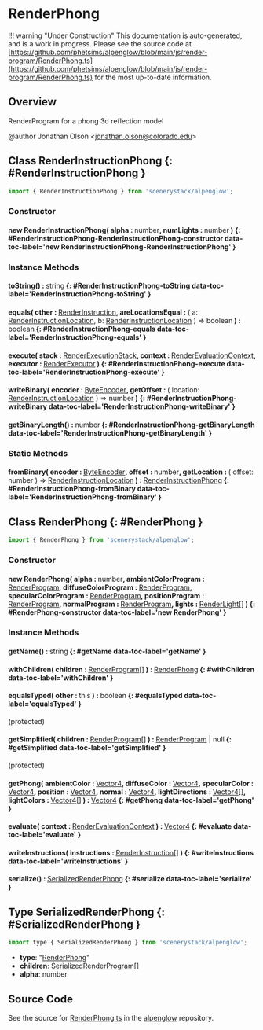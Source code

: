 # RenderPhong

!!! warning "Under Construction"
    This documentation is auto-generated, and is a work in progress. Please see the source code at
    [https://github.com/phetsims/alpenglow/blob/main/js/render-program/RenderPhong.ts](https://github.com/phetsims/alpenglow/blob/main/js/render-program/RenderPhong.ts) for the most up-to-date information.

## Overview

RenderProgram for a phong 3d reflection model

@author Jonathan Olson &lt;jonathan.olson@colorado.edu&gt;

## Class RenderInstructionPhong {: #RenderInstructionPhong }


```js
import { RenderInstructionPhong } from 'scenerystack/alpenglow';
```
### Constructor

#### new RenderInstructionPhong( alpha : <span style="font-weight: 400;"><span style="color: hsla(calc(var(--md-hue) + 180deg),80%,40%,1);">number</span></span>, numLights : <span style="font-weight: 400;"><span style="color: hsla(calc(var(--md-hue) + 180deg),80%,40%,1);">number</span></span> ) {: #RenderInstructionPhong-RenderInstructionPhong-constructor data-toc-label='new RenderInstructionPhong-RenderInstructionPhong' }

### Instance Methods

#### toString() : <span style="font-weight: 400;"><span style="color: hsla(calc(var(--md-hue) + 180deg),80%,40%,1);">string</span></span> {: #RenderInstructionPhong-toString data-toc-label='RenderInstructionPhong-toString' }

#### equals( other : <span style="font-weight: 400;">[RenderInstruction](../alpenglow/RenderInstruction.md)</span>, areLocationsEqual : <span style="font-weight: 400;">( a: [RenderInstructionLocation](../alpenglow/RenderInstruction.md#RenderInstructionLocation), b: [RenderInstructionLocation](../alpenglow/RenderInstruction.md#RenderInstructionLocation) ) =&gt; <span style="color: hsla(calc(var(--md-hue) + 180deg),80%,40%,1);">boolean</span></span> ) : <span style="font-weight: 400;"><span style="color: hsla(calc(var(--md-hue) + 180deg),80%,40%,1);">boolean</span></span> {: #RenderInstructionPhong-equals data-toc-label='RenderInstructionPhong-equals' }

#### execute( stack : <span style="font-weight: 400;">[RenderExecutionStack](../alpenglow/RenderExecutionStack.md)</span>, context : <span style="font-weight: 400;">[RenderEvaluationContext](../alpenglow/RenderEvaluationContext.md)</span>, executor : <span style="font-weight: 400;">[RenderExecutor](../alpenglow/RenderExecutor.md)</span> ) {: #RenderInstructionPhong-execute data-toc-label='RenderInstructionPhong-execute' }

#### writeBinary( encoder : <span style="font-weight: 400;">[ByteEncoder](../alpenglow/ByteEncoder.md)</span>, getOffset : <span style="font-weight: 400;">( location: [RenderInstructionLocation](../alpenglow/RenderInstruction.md#RenderInstructionLocation) ) =&gt; <span style="color: hsla(calc(var(--md-hue) + 180deg),80%,40%,1);">number</span></span> ) {: #RenderInstructionPhong-writeBinary data-toc-label='RenderInstructionPhong-writeBinary' }

#### getBinaryLength() : <span style="font-weight: 400;"><span style="color: hsla(calc(var(--md-hue) + 180deg),80%,40%,1);">number</span></span> {: #RenderInstructionPhong-getBinaryLength data-toc-label='RenderInstructionPhong-getBinaryLength' }

### Static Methods

#### fromBinary( encoder : <span style="font-weight: 400;">[ByteEncoder](../alpenglow/ByteEncoder.md)</span>, offset : <span style="font-weight: 400;"><span style="color: hsla(calc(var(--md-hue) + 180deg),80%,40%,1);">number</span></span>, getLocation : <span style="font-weight: 400;">( offset: <span style="color: hsla(calc(var(--md-hue) + 180deg),80%,40%,1);">number</span> ) =&gt; [RenderInstructionLocation](../alpenglow/RenderInstruction.md#RenderInstructionLocation)</span> ) : <span style="font-weight: 400;">[RenderInstructionPhong](../alpenglow/RenderPhong.md#RenderInstructionPhong)</span> {: #RenderInstructionPhong-fromBinary data-toc-label='RenderInstructionPhong-fromBinary' }



## Class RenderPhong {: #RenderPhong }


```js
import { RenderPhong } from 'scenerystack/alpenglow';
```
### Constructor

#### new RenderPhong( alpha : <span style="font-weight: 400;"><span style="color: hsla(calc(var(--md-hue) + 180deg),80%,40%,1);">number</span></span>, ambientColorProgram : <span style="font-weight: 400;">[RenderProgram](../alpenglow/RenderProgram.md)</span>, diffuseColorProgram : <span style="font-weight: 400;">[RenderProgram](../alpenglow/RenderProgram.md)</span>, specularColorProgram : <span style="font-weight: 400;">[RenderProgram](../alpenglow/RenderProgram.md)</span>, positionProgram : <span style="font-weight: 400;">[RenderProgram](../alpenglow/RenderProgram.md)</span>, normalProgram : <span style="font-weight: 400;">[RenderProgram](../alpenglow/RenderProgram.md)</span>, lights : <span style="font-weight: 400;">[RenderLight](../alpenglow/RenderLight.md)[]</span> ) {: #RenderPhong-constructor data-toc-label='new RenderPhong' }

### Instance Methods

#### getName() : <span style="font-weight: 400;"><span style="color: hsla(calc(var(--md-hue) + 180deg),80%,40%,1);">string</span></span> {: #getName data-toc-label='getName' }

#### withChildren( children : <span style="font-weight: 400;">[RenderProgram](../alpenglow/RenderProgram.md)[]</span> ) : <span style="font-weight: 400;">[RenderPhong](../alpenglow/RenderPhong.md)</span> {: #withChildren data-toc-label='withChildren' }

#### equalsTyped( other : <span style="font-weight: 400;"><span style="color: hsla(calc(var(--md-hue) + 180deg),80%,40%,1);">this</span></span> ) : <span style="font-weight: 400;"><span style="color: hsla(calc(var(--md-hue) + 180deg),80%,40%,1);">boolean</span></span> {: #equalsTyped data-toc-label='equalsTyped' }

(protected)

#### getSimplified( children : <span style="font-weight: 400;">[RenderProgram](../alpenglow/RenderProgram.md)[]</span> ) : <span style="font-weight: 400;">[RenderProgram](../alpenglow/RenderProgram.md) | <span style="color: hsla(calc(var(--md-hue) + 180deg),80%,40%,1);">null</span></span> {: #getSimplified data-toc-label='getSimplified' }

(protected)

#### getPhong( ambientColor : <span style="font-weight: 400;">[Vector4](../dot/Vector4.md)</span>, diffuseColor : <span style="font-weight: 400;">[Vector4](../dot/Vector4.md)</span>, specularColor : <span style="font-weight: 400;">[Vector4](../dot/Vector4.md)</span>, position : <span style="font-weight: 400;">[Vector4](../dot/Vector4.md)</span>, normal : <span style="font-weight: 400;">[Vector4](../dot/Vector4.md)</span>, lightDirections : <span style="font-weight: 400;">[Vector4](../dot/Vector4.md)[]</span>, lightColors : <span style="font-weight: 400;">[Vector4](../dot/Vector4.md)[]</span> ) : <span style="font-weight: 400;">[Vector4](../dot/Vector4.md)</span> {: #getPhong data-toc-label='getPhong' }

#### evaluate( context : <span style="font-weight: 400;">[RenderEvaluationContext](../alpenglow/RenderEvaluationContext.md)</span> ) : <span style="font-weight: 400;">[Vector4](../dot/Vector4.md)</span> {: #evaluate data-toc-label='evaluate' }

#### writeInstructions( instructions : <span style="font-weight: 400;">[RenderInstruction](../alpenglow/RenderInstruction.md)[]</span> ) {: #writeInstructions data-toc-label='writeInstructions' }

#### serialize() : <span style="font-weight: 400;">[SerializedRenderPhong](../alpenglow/RenderPhong.md#SerializedRenderPhong)</span> {: #serialize data-toc-label='serialize' }



## Type SerializedRenderPhong {: #SerializedRenderPhong }


```js
import type { SerializedRenderPhong } from 'scenerystack/alpenglow';
```


- **type**: "[RenderPhong](../alpenglow/RenderPhong.md)"
- **children**: [SerializedRenderProgram](../alpenglow/RenderProgram.md#SerializedRenderProgram)[]
- **alpha**: <span style="color: hsla(calc(var(--md-hue) + 180deg),80%,40%,1);">number</span>




## Source Code

See the source for [RenderPhong.ts](https://github.com/phetsims/alpenglow/blob/main/js/render-program/RenderPhong.ts) in the [alpenglow](https://github.com/phetsims/alpenglow) repository.
